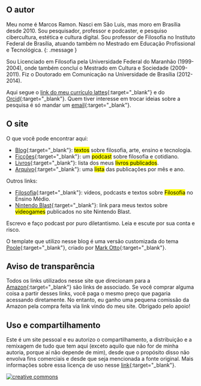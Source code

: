 ## O autor

Meu nome é Marcos Ramon. Nasci em São Luís, mas moro em Brasília desde 2010. Sou pesquisador, professor e podcaster, e pesquiso cibercultura, estética e cultura digital. Sou professor de Filosofia no Instituto Federal de Brasília, atuando também no Mestrado em Educação Profissional e Tecnológica.
{: .message }

Sou Licenciado em Filosofia pela Universidade Federal do Maranhão (1999-2004), onde também concluí o Mestrado em Cultura e Sociedade (2009-2011). Fiz o Doutorado em Comunicação na Universidade de Brasília (2012-2014). 

Aqui segue o [link do meu currículo lattes](http://lattes.cnpq.br/9538072103558772){:target="_blank"} e do [Orcid](https://orcid.org/0000-0002-8720-8706){:target="_blank"}. Quem tiver interesse em trocar ideias sobre a pesquisa é só mandar um [email](mailto:contato@marcosramon.net){:target="_blank"}. 

## O site

O que você pode encontrar aqui:

 - [Blog](https://marcosramon.net/blog){:target="_blank"}: <mark>textos</mark> sobre filosofia, arte, ensino e tecnologia.
 - [Ficções](https://marcosramon.net/ficcoes){:target="_blank"}: um <mark>podcast</mark> sobre filosofia e cotidiano.
 - [Livros](https://marcosramon.net/livros){:target="_blank"}: lista dos meus <mark>livros publicados</mark>.
 - [Arquivo](https://marcosramon.net/archive){:target="_blank"}: uma <mark>lista</mark> das publicações por mês e ano.

Outros links: 

 - [Filosofia](https://marcosramon.net/filosofia){:target="_blank"}: vídeos, podcasts e textos sobre <mark>Filosofia</mark> no Ensino Médio.
 - [Nintendo Blast](https://www.google.com/search?ei=1YvaXvuqFbay5OUPkOw1&q=marcos+ramon+site%3Anintendoblast.com.br&oq=marcos+ramon+site%3Anintendoblast.com.br&gs_lcp=CgZwc3ktYWIQA1DiFFjiFGCfGGgAcAB4AIAB1QGIAdUBkgEDMi0xmAEAoAECoAEBqgEHZ3dzLXdpeg&sclient=psy-ab&ved=0ahUKEwi76cCBpOvpAhU2GbkGHRB2DQAQ4dUDCAw&uact=5){:target="_blank"}: link para meus textos sobre <mark>videogames</mark> publicados no site Nintendo Blast.
 
Escrevo e faço podcast por puro diletantismo. Leia e escute por sua conta e risco.

O template que utilizo nesse blog é uma versão customizada do tema [Poole](https://getpoole.com){:target="_blank"}, criado por [Mark Otto](https://twitter.com/mdo){:target="_blank"}.

## Aviso de transparência

Todos os links utilizados nesse site que direcionam para a [Amazon](https://amzn.to/2WsZMV7){:target="_blank"} são links de associado. Se você comprar alguma coisa a partir desses links, você paga o mesmo preço que pagaria acessando diretamente. No entanto, eu ganho uma pequena comissão da Amazon pela compra feita via link vindo do meu site. Obrigado pelo apoio!
             
## Uso e compartilhamento

Este é um site pessoal e eu autorizo o compartilhamento, a distribuição e a remixagem de tudo que tem aqui (exceto aquilo que não for de minha autoria, porque aí não depende de mim), desde que o propósito disso não envolva fins comerciais e desde que seja mencionada a fonte original. Mais informações sobre essa licença de uso nesse [link](http://creativecommons.org/licenses/by-nc-sa/3.0/br/){:target="_blank"}.
     
[![creative commons](http://i.creativecommons.org/l/by-nc-sa/3.0/br/88x31.png)](http://creativecommons.org/licenses/by-nc-sa/3.0/br/)
